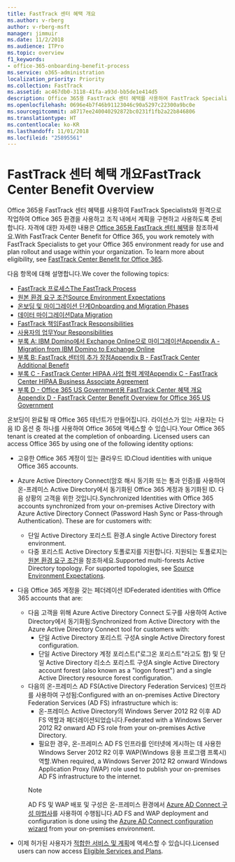 ```yaml
---
title: FastTrack 센터 혜택 개요
ms.author: v-rberg
author: v-rberg-msft
manager: jimmuir
ms.date: 11/2/2018
ms.audience: ITPro
ms.topic: overview
f1_keywords:
- office-365-onboarding-benefit-process
ms.service: o365-administration
localization_priority: Priority
ms.collection: FastTrack
ms.assetid: ac467db0-3118-41fa-a93d-bb5de1e414d5
description: Office 365용 FastTrack 센터 혜택를 사용하여 FastTrack Specialists와 원격으로 작업하여 Office 365 환경을 사용하고 조직 내에서 계획을 구현하고 사용하도록 준비합니다. 자격에 대한 자세한 내용은 Office 365용 FastTrack 센터 혜택을 참조하세요.
ms.openlocfilehash: 0696e4b7f46b91123046c90a5297c22300a9bc0e
ms.sourcegitcommit: a8717ee240040292872bc0231f1fb2a22b846806
ms.translationtype: HT
ms.contentlocale: ko-KR
ms.lasthandoff: 11/01/2018
ms.locfileid: "25895561"
---
```

# <a name="fasttrack-center-benefit-overview"></a><span data-ttu-id="d6cc0-104">FastTrack 센터 혜택 개요</span><span class="sxs-lookup"><span data-stu-id="d6cc0-104">FastTrack Center Benefit Overview</span></span>

<span data-ttu-id="d6cc0-p102">Office 365용 FastTrack 센터 혜택를 사용하여 FastTrack Specialists와 원격으로 작업하여 Office 365 환경을 사용하고 조직 내에서 계획을 구현하고 사용하도록 준비합니다. 자격에 대한 자세한 내용은 [Office 365용 FastTrack 센터 혜택](O365-fasttrack-benefit-for-office-365.md)을 참조하세요.</span><span class="sxs-lookup"><span data-stu-id="d6cc0-p102">With FastTrack Center Benefit for Office 365, you work remotely with FastTrack Specialists to get your Office 365 environment ready for use and plan rollout and usage within your organization. To learn more about eligibility, see [FastTrack Center Benefit for Office 365](O365-fasttrack-benefit-for-office-365.md).</span></span>
  
<span data-ttu-id="d6cc0-107">다음 항목에 대해 설명합니다.</span><span class="sxs-lookup"><span data-stu-id="d6cc0-107">We cover the following topics:</span></span>
- [<span data-ttu-id="d6cc0-108">FastTrack 프로세스</span><span class="sxs-lookup"><span data-stu-id="d6cc0-108">The FastTrack Process</span></span>](O365-fasttrack-process.md) 
- [<span data-ttu-id="d6cc0-109">원본 환경 요구 조건</span><span class="sxs-lookup"><span data-stu-id="d6cc0-109">Source Environment Expectations</span></span>](O365-source-environment-expectations.md)
- [<span data-ttu-id="d6cc0-110">온보딩 및 마이그레이션 단계</span><span class="sxs-lookup"><span data-stu-id="d6cc0-110">Onboarding and Migration Phases</span></span>](O365-onboarding-and-migration.md)
- [<span data-ttu-id="d6cc0-111">데이터 마이그레이션</span><span class="sxs-lookup"><span data-stu-id="d6cc0-111">Data Migration</span></span>](O365-data-migration.md)
- [<span data-ttu-id="d6cc0-112">FastTrack 책임</span><span class="sxs-lookup"><span data-stu-id="d6cc0-112">FastTrack Responsibilities</span></span>](O365-fasttrack-responsibilities.md)
- [<span data-ttu-id="d6cc0-113">사용자의 업무</span><span class="sxs-lookup"><span data-stu-id="d6cc0-113">Your Responsibilities</span></span>](O365-your-responsibilities.md) 
- [<span data-ttu-id="d6cc0-114">부록 A: IBM Domino에서 Exchange Online으로 마이그레이션</span><span class="sxs-lookup"><span data-stu-id="d6cc0-114">Appendix A - Migration from IBM Domino to Exchange Online</span></span>](O365-from-ibm-domino-to-exchange-online.md)
- [<span data-ttu-id="d6cc0-115">부록 B: FastTrack 센터의 추가 장점</span><span class="sxs-lookup"><span data-stu-id="d6cc0-115">Appendix B - FastTrack Center Additional Benefit</span></span>](O365-fasttrack-additional-benefits.md)
- [<span data-ttu-id="d6cc0-116">부록 C - FastTrack Center HIPAA 사업 협력 계약</span><span class="sxs-lookup"><span data-stu-id="d6cc0-116">Appendix C - FastTrack Center HIPAA Business Associate Agreement</span></span>](O365-hipaa-business-associate-agreement.md)
- [<span data-ttu-id="d6cc0-117">부록 D - Office 365 US Government용 FastTrack Center 혜택 개요</span><span class="sxs-lookup"><span data-stu-id="d6cc0-117">Appendix D - FastTrack Center Benefit Overview for Office 365 US Government</span></span>](US-Gov-appendix-overview.md)
    
<span data-ttu-id="d6cc0-p103">온보딩이 완료될 때 Office 365 테넌트가 만들어집니다. 라이선스가 있는 사용자는 다음 ID 옵션 중 하나를 사용하여 Office 365에 액세스할 수 있습니다.</span><span class="sxs-lookup"><span data-stu-id="d6cc0-p103">Your Office 365 tenant is created at the completion of onboarding. Licensed users can access Office 365 by using one of the following identity options:</span></span>
- <span data-ttu-id="d6cc0-120">고유한 Office 365 계정이 있는 클라우드 ID.</span><span class="sxs-lookup"><span data-stu-id="d6cc0-120">Cloud identities with unique Office 365 accounts.</span></span>
- <span data-ttu-id="d6cc0-p104">Azure Active Directory Connect(암호 해시 동기화 또는 통과 인증)를 사용하여 온-프레미스 Active Directory에서 동기화된 Office 365 계정과 동기화된 ID. 다음 상황의 고객을 위한 것입니다.</span><span class="sxs-lookup"><span data-stu-id="d6cc0-p104">Synchronized Identities with Office 365 accounts synchronized from your on-premises Active Directory with Azure Active Directory Connect (Password Hash Sync or Pass-through Authentication). These are for customers with:</span></span>
  - <span data-ttu-id="d6cc0-123">단일 Active Directory 포리스트 환경.</span><span class="sxs-lookup"><span data-stu-id="d6cc0-123">A single Active Directory forest environment.</span></span>
  - <span data-ttu-id="d6cc0-p105">다중 포리스트 Active Directory 토폴로지를 지원합니다. 지원되는 토폴로지는 [원본 환경 요구 조건](O365-source-environment-expectations.md)을 참조하세요.</span><span class="sxs-lookup"><span data-stu-id="d6cc0-p105">Supported multi-forests Active Directory topology. For supported topologies, see [Source Environment Expectations](O365-source-environment-expectations.md).</span></span>
- <span data-ttu-id="d6cc0-126">다음 Office 365 계정을 갖는 페더레이션 ID</span><span class="sxs-lookup"><span data-stu-id="d6cc0-126">Federated identities with Office 365 accounts that are:</span></span>
  - <span data-ttu-id="d6cc0-127">다음 고객을 위해 Azure Active Directory Connect 도구를 사용하여 Active Directory에서 동기화됨:</span><span class="sxs-lookup"><span data-stu-id="d6cc0-127">Synchronized from Active Directory with the Azure Active Directory Connect tool for customers with:</span></span>
      - <span data-ttu-id="d6cc0-128">단일 Active Directory 포리스트 구성</span><span class="sxs-lookup"><span data-stu-id="d6cc0-128">A single Active Directory forest configuration.</span></span>
      - <span data-ttu-id="d6cc0-129">단일 Active Directory 계정 포리스트("로그온 포리스트"라고도 함) 및 단일 Active Directory 리소스 포리스트 구성</span><span class="sxs-lookup"><span data-stu-id="d6cc0-129">A single Active Directory account forest (also known as a "logon forest") and a single Active Directory resource forest configuration.</span></span>
  - <span data-ttu-id="d6cc0-130">다음의 온-프레미스 AD FS(Active Directory Federation Services) 인프라를 사용하여 구성됨:</span><span class="sxs-lookup"><span data-stu-id="d6cc0-130">Configured with an on-premises Active Directory Federation Services (AD FS) infrastructure which is:</span></span>
      - <span data-ttu-id="d6cc0-131">온-프레미스 Active Directory의 Windows Server 2012 R2 이후 AD FS 역할과 페더레이션되었습니다.</span><span class="sxs-lookup"><span data-stu-id="d6cc0-131">Federated with a Windows Server 2012 R2 onward AD FS role from your on-premises Active Directory.</span></span>
      - <span data-ttu-id="d6cc0-132">필요한 경우, 온-프레미스 AD FS 인프라를 인터넷에 게시하는 데 사용한 Windows Server 2012 R2 이후 WAP(Windows 응용 프로그램 프록시) 역할.</span><span class="sxs-lookup"><span data-stu-id="d6cc0-132">When required, a Windows Server 2012 R2 onward Windows Application Proxy (WAP) role used to publish your on-premises AD FS infrastructure to the internet.</span></span>
    > [!NOTE]
    > <span data-ttu-id="d6cc0-133">AD FS 및 WAP 배포 및 구성은 온-프레미스 환경에서 [Azure AD Connect 구성 마법사](https://go.microsoft.com/fwlink/?linkid=844794)를 사용하여 수행됩니다.</span><span class="sxs-lookup"><span data-stu-id="d6cc0-133">AD FS and WAP deployment and configuration is done using the [Azure AD Connect configuration wizard](https://go.microsoft.com/fwlink/?linkid=844794) from your on-premises environment.</span></span> 
  
- <span data-ttu-id="d6cc0-134">이제 허가된 사용자가 [적합한 서비스 및 계획](O365-eligible-services-and-plans.md)에 액세스할 수 있습니다.</span><span class="sxs-lookup"><span data-stu-id="d6cc0-134">Licensed users can now access [Eligible Services and Plans](O365-eligible-services-and-plans.md).</span></span>
    

 
